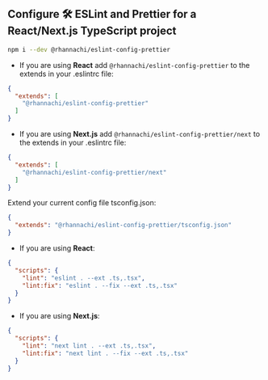 ## Configure 🛠 ESLint and Prettier for a React/Next.js TypeScript project

```bash
npm i --dev @rhannachi/eslint-config-prettier
```

* If you are using **React** add `@rhannachi/eslint-config-prettier` to the extends in your .eslintrc file:
```json
{
  "extends": [
    "@rhannachi/eslint-config-prettier"
  ]
}
```

* If you are using **Next.js** add `@rhannachi/eslint-config-prettier/next` to the extends in your .eslintrc file:
```json
{
  "extends": [
    "@rhannachi/eslint-config-prettier/next"
  ]
}
```

Extend your current config file tsconfig.json:
```json
{
  "extends": "@rhannachi/eslint-config-prettier/tsconfig.json"
}
```

* If you are using **React**:
```json
{
  "scripts": {
    "lint": "eslint . --ext .ts,.tsx",
    "lint:fix": "eslint . --fix --ext .ts,.tsx"
  }
}
```

* If you are using **Next.js**:
```json
{
  "scripts": {
    "lint": "next lint . --ext .ts,.tsx",
    "lint:fix": "next lint . --fix --ext .ts,.tsx"
  }
}
```

